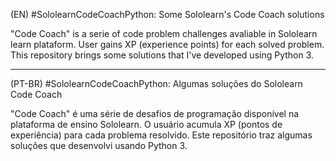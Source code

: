 (EN) #SololearnCodeCoachPython: Some Sololearn's Code Coach solutions

"Code Coach" is a serie of code problem challenges avaliable in Sololearn learn plataform. 
User gains XP (experience points) for each solved problem.
This repository brings some solutions that I've developed using Python 3.

--------------------------------------------------------------------------------

(PT-BR) #SololearnCodeCoachPython: Algumas soluções do Sololearn Code Coach

"Code Coach" é uma série de desafios de programação disponível na plataforma de ensino Sololearn.
O usuário acumula XP (pontos de experiência) para cada problema resolvido.
Este repositório traz algumas soluções que desenvolvi usando Python 3.

